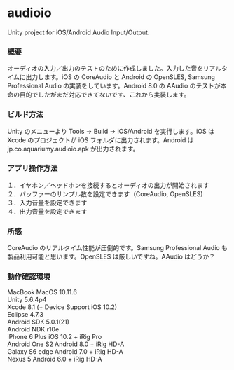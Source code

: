 # audioio
Unity project for iOS/Android Audio Input/Output.

### 概要
オーディオの入力／出力のテストのために作成しました。入力した音をリアルタイムに出力します。iOS の CoreAudio と Android の OpenSLES, Samsung Professional Audio の実装をしています。Android 8.0 の AAudio のテストが本命の目的でしたがまだ対応できてないです、これから実装します。<br>

### ビルド方法
Unity のメニューより Tools -> Build -> iOS/Android を実行します。iOS は Xcode のプロジェクトが iOS フォルダに出力されます。Android は jp.co.aquariumy.audioio.apk が出力されます。<br>

### アプリ操作方法
１．イヤホン／ヘッドホンを接続するとオーディオの出力が開始されます<br>
２．バッファーのサンプル数を設定できます（CoreAudio, OpenSLES)<br>
３．入力音量を設定できます<br>
４．出力音量を設定できます<br>

### 所感
CoreAudio のリアルタイム性能が圧倒的です。Samsung Professional Audio も製品利用可能と思います。OpenSLES は厳しいですね。AAudio はどうか？

### 動作確認環境
MacBook MacOS 10.11.6<br>
Unity 5.6.4p4<br>
Xcode 8.1 (+ Device Support iOS 10.2)<br>
Eclipse 4.7.3<br>
Android SDK 5.0.1(21)<br>
Android NDK r10e<br>
iPhone 6 Plus iOS 10.2 + iRig Pro<br>
Android One S2 Android 8.0 + iRig HD-A<br>
Galaxy S6 edge Android 7.0 + iRig HD-A<br>
Nexus 5 Android 6.0 + iRig HD-A<br>
